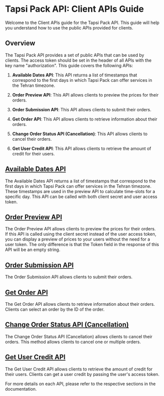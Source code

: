 # Tapsi Pack API: Client APIs Guide

Welcome to the Client APIs guide for the Tapsi Pack API. This guide will help you understand how to use the public APIs
provided for clients.

## Overview

The Tapsi Pack API provides a set of public APIs that can be used by clients. The access token should be set in the
header of all APIs with the key name "authorization". This guide covers the following APIs:

1. **Available Dates API**: This API returns a list of timestamps that correspond to the first days in which Tapsi Pack
   can offer services in the Tehran timezone.

2. **Order Preview API**: This API allows clients to preview the prices for their orders.

3. **Order Submission API**: This API allows clients to submit their orders.

4. **Get Order API**: This API allows clients to retrieve information about their orders.

5. **Change Order Status API (Cancellation)**: This API allows clients to cancel their orders.

6. **Get User Credit API**: This API allows clients to retrieve the amount of credit for their users.

## [Available Dates API](time/README.md)

The Available Dates API returns a list of timestamps that correspond to the first days in which Tapsi Pack can offer
services in the Tehran timezone. These timestamps are used in the preview API to calculate time-slots for a specific
day. This API can be called with both client secret and user access token.

## [Order Preview API](order/README.md)

The Order Preview API allows clients to preview the prices for their orders. If this API is called using the client
secret instead of the user access token, you can display a preview of prices to your users without the need for a user
token. The only difference is that the Token field in the response of this API will be an empty string.

## [Order Submission API](order/README.md)

The Order Submission API allows clients to submit their orders.

## [Get Order API](order/README.md)

The Get Order API allows clients to retrieve information about their orders. Clients can select an order by the ID of
the order.

## [Change Order Status API (Cancellation)](order/README.md)

The Change Order Status API (Cancellation) allows clients to cancel their orders. This method allows clients to cancel
one or multiple orders.

## [Get User Credit API](user/README.md)

The Get User Credit API allows clients to retrieve the amount of credit for their users.
Clients can get a user credit by passing the user's access token.

For more details on each API, please refer to the respective sections in the documentation.
